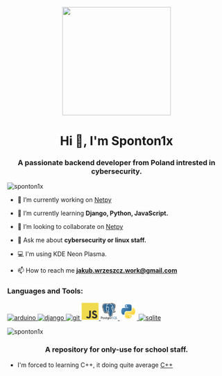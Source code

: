 <p align="center">
  <img src="https://avatars.githubusercontent.com/Sponton1x" height="250" width="250">
</p>
<h1 align="center">Hi 👋, I'm Sponton1x</h1>
<h3 align="center">A passionate backend developer from Poland intrested in cybersecurity.</h3>

<p align="left"> <img src="https://komarev.com/ghpvc/?username=sponton1x&label=Profile%20views&color=0e75b6&style=flat" alt="sponton1x" /> </p>

- 🔭 I’m currently working on [Netpy](https://github.com/Sponton1x/Netpy)

- 🌱 I’m currently learning **Django, Python, JavaScript.**

- 👯 I’m looking to collaborate on [Netpy](https://github.com/Sponton1x/Netpy)

- 💬 Ask me about **cybersecurity or linux staff.**
  
- 💻 I'm using KDE Neon Plasma.

- 📫 How to reach me **jakub.wrzeszcz.work@gmail.com**

<h3 align="left">Languages and Tools:</h3>
<p align="left"> <a href="https://www.arduino.cc/" target="_blank" rel="noreferrer"> <img src="https://cdn.worldvectorlogo.com/logos/arduino-1.svg" alt="arduino" width="40" height="40"/> </a> <a href="https://www.w3schools.com/cpp/" target="_blank" rel="noreferrer">
<img src="https://cdn.worldvectorlogo.com/logos/django.svg" alt="django" width="40" height="40"/> </a> <a href="https://www.docker.com/" target="_blank" rel="noreferrer">
<img src="https://www.vectorlogo.zone/logos/git-scm/git-scm-icon.svg" alt="git" width="40" height="40"/> </a> <a href="https://developer.mozilla.org/en-US/docs/Web/JavaScript" target="_blank" rel="noreferrer"> 
<img src="https://raw.githubusercontent.com/devicons/devicon/master/icons/javascript/javascript-original.svg" alt="javascript" width="40" height="40"/> </a> <a href="https://www.linux.org/" target="_blank" rel="noreferrer">  
<img src="https://raw.githubusercontent.com/devicons/devicon/master/icons/postgresql/postgresql-original-wordmark.svg" alt="postgresql" width="40" height="40"/> </a> <a href="https://postman.com" target="_blank" rel="noreferrer"> 
<img src="https://raw.githubusercontent.com/devicons/devicon/master/icons/python/python-original.svg" alt="python" width="40" height="40"/> </a> <a href="https://www.sqlite.org/" target="_blank" rel="noreferrer"> 
<img src="https://www.vectorlogo.zone/logos/sqlite/sqlite-icon.svg" alt="sqlite" width="40" height="40"/> </a> </p>

<p><img align="center" src="https://github-readme-stats.vercel.app/api/top-langs?username=sponton1x&show_icons=true&locale=en&layout=compact" alt="sponton1x" /></p>

<h3 align="center">A repository for only-use for school staff.</h3>

-  I'm forced to learning C++, it doing quite average [C++](https://github.com/Sponton1x/cpp_school)
